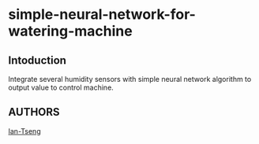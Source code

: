 # simple-neural-network-for-watering-machine


## Intoduction 

Integrate several humidity sensors with simple neural network algorithm to output value to control machine.



## AUTHORS
[Ian-Tseng](https://github.com/Ian-Tseng/)
